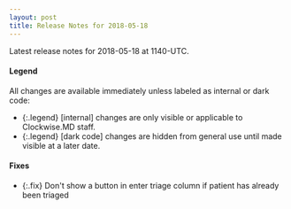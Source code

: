 ```yaml
---
layout: post
title: Release Notes for 2018-05-18
---
```


Latest release notes for 2018-05-18 at 1140-UTC.

<div class='legend' markdown='1'>

#### Legend

All changes are available immediately unless labeled as internal or dark code:

- {:.legend} [internal] changes are only visible or applicable to Clockwise.MD staff.
- {:.legend} [dark code] changes are hidden from general use until made visible at a later date.

</div>


<div class='fixes' markdown='1'>

#### Fixes

- {:.fix} Don't show a button in enter triage column if patient has already been triaged

</div>
